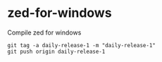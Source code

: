 # zed-for-windows

Compile zed for windows

    git tag -a daily-release-1 -m "daily-release-1"
    git push origin daily-release-1
